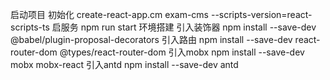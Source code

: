 启动项目
初始化
create-react-app.cm exam-cms --scripts-version=react-scripts-ts
启服务
npm run start
环境搭建
引入装饰器
npm install --save-dev @babel/plugin-proposal-decorators
引入路由
npm install --save-dev react-router-dom @types/react-router-dom
引入mobx
npm install --save-dev mobx mobx-react
引入antd
npm install --save-dev antd